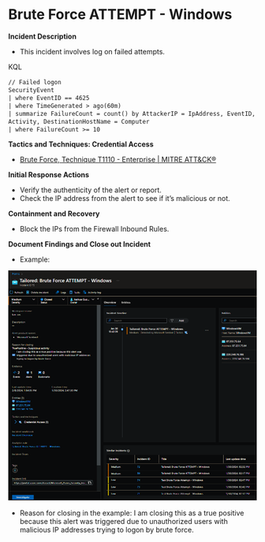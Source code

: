 # Brute Force ATTEMPT - Windows

**Incident Description**

- This incident involves log on failed attempts.

KQL

```
// Failed logon 
SecurityEvent
| where EventID == 4625
| where TimeGenerated > ago(60m)
| summarize FailureCount = count() by AttackerIP = IpAddress, EventID, Activity, DestinationHostName = Computer
| where FailureCount >= 10
```

**Tactics and Techniques: Credential Access**

- [Brute Force, Technique T1110 - Enterprise | MITRE ATT&CK®](https://attack.mitre.org/techniques/T1110/)

**Initial Response Actions**

- Verify the authenticity of the alert or report.
- Check the IP address from the alert to see if it’s malicious or not.

**Containment and Recovery**

- Block the IPs from the Firewall Inbound Rules.

**Document Findings and Close out Incident**

- Example:

![Untitled](https://github.com/guzmanjoshua/Pictures/blob/main/Brute%20Force%20ATTEMPT%20-%20Windows%20Pic.png)

- Reason for closing in the example: I am closing this as a true positive because this alert was triggered due to unauthorized users with malicious IP addresses trying to logon by brute force.
